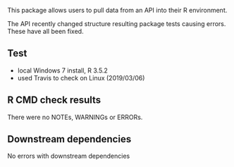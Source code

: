 This package allows users to pull data from an API into their R environment. 

The API recently changed structure resulting package tests causing errors. These have all been fixed.

## Test 

* local Windows 7 install, R 3.5.2
* used Travis to check on Linux (2019/03/06)

## R CMD check results

There were no NOTEs, WARNINGs or ERRORs.

## Downstream dependencies

No errors with downstream dependencies
